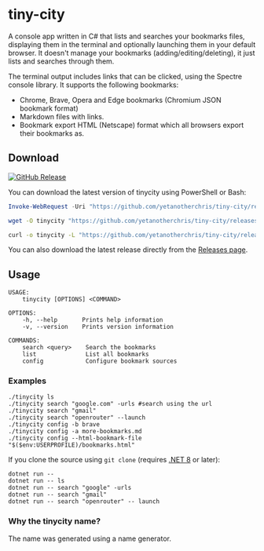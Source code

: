 # tiny-city
A console app written in C# that lists and searches your bookmarks files, displaying them in the terminal and optionally launching them in your default browser. 
It doesn't manage your bookmarks (adding/editing/deleting), it just lists and searches through them.

The terminal output includes links that can be clicked, using the Spectre console library. It supports the following bookmarks:

- Chrome, Brave, Opera and Edge bookmarks (Chromium JSON bookmark format)
- Markdown files with links.
- Bookmark export HTML (Netscape) format which all browsers export their bookmarks as.

## Download

[![GitHub Release](https://img.shields.io/github/v/release/yetanotherchris/tiny-city?logo=github&sort=semver)](https://github.com/yetanotherchris/tiny-city/releases/latest/)

You can download the latest version of tinycity using PowerShell or Bash:

```powershell
Invoke-WebRequest -Uri "https://github.com/yetanotherchris/tiny-city/releases/latest/download/tinycity.exe" -OutFile "tinycity.exe"
```
```bash
wget -O tinycity "https://github.com/yetanotherchris/tiny-city/releases/latest/download/tinycity"
```
```bash
curl -o tinycity -L "https://github.com/yetanotherchris/tiny-city/releases/latest/download/tinycity"
```

You can also download the latest release directly from the [Releases page](https://github.com/yetanotherchris/tiny-city/releases).

## Usage

```
USAGE:
    tinycity [OPTIONS] <COMMAND>

OPTIONS:
    -h, --help       Prints help information
    -v, --version    Prints version information

COMMANDS:
    search <query>    Search the bookmarks
    list              List all bookmarks
    config            Configure bookmark sources
```

### Examples
```
./tinycity ls
./tinycity search "google.com" -urls #search using the url
./tinycity search "gmail"
./tinycity search "openrouter" --launch
./tinycity config -b brave
./tinycity config -a more-bookmarks.md
./tinycity config --html-bookmark-file "$($env:USERPROFILE)/bookmarks.html"
```

If you clone the source using `git clone` (requires [.NET 8](https://dotnet.microsoft.com/en-us/download/dotnet/8.0) or later):

```
dotnet run --
dotnet run -- ls
dotnet run -- search "google" -urls
dotnet run -- search "gmail"
dotnet run -- search "openrouter" -- launch
```

### Why the tinycity name?
The name was generated using a name generator.